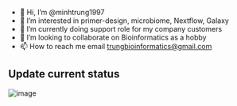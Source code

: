- 👋 Hi, I’m @minhtrung1997
- 👀 I’m interested in primer-design, microbiome, Nextflow, Galaxy
- 🌱 I’m currently doing support role for my company customers
- 💞️ I’m looking to collaborate on Bioinformatics as a hobby
- 📫 How to reach me email trungbioinformatics@gmail.com

## Update current status

![image](https://github.com/user-attachments/assets/3399efca-32eb-43a4-8134-892e16274bd5)

<!---
minhtrung1997/minhtrung1997 is a ✨ special ✨ repository because its `README.md` (this file) appears on your GitHub profile.
You can click the Preview link to take a look at your changes.
--->
